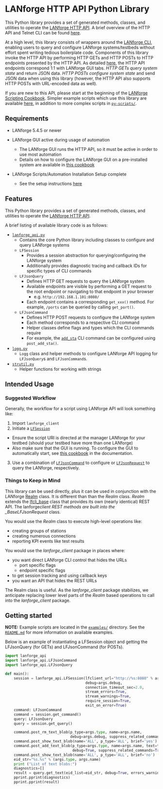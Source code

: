 # LANforge HTTP API Python Library

This Python library provides a set of generated methods, classes, and utilities to operate the
[LANforge HTTP API](http://www.candelatech.com/cookbook.php?vol=cli&book=JSON:+Querying+the+LANforge+Client+for+JSON+Data).
A brief overview of the HTTP API and Telnet CLI can be found [here](../README.md#lanforge-http-api-and-telnet-cli).

At a high level, this library consists of wrappers around the [LANforge CLI](https://www.candelatech.com/lfcli_ug.php),
enabling users to query and configure LANforge systems/testbeds without effort spent writing tedious boilerplate code.
Components of this library invoke the HTTP API by performing HTTP GETs and HTTP POSTs to HTTP endpoints presented
by the HTTP API. As detailed [here](../README.md#lanforge-http-api-and-telnet-cli), the HTTP API endpoints correspond
1:1 with LANforge GUI tabs. _HTTP GETs query system state_ and return JSON data. _HTTP POSTs configure system state_
and send JSON data when using this library (however, the HTTP API also supports HTTP POSTs with URL-encoded data as well).

If you are new to this API, please start at the beginning of the [LANforge Scripting Cookbook](http://www.candelatech.com/scripting_cookbook.php).
Simpler example scripts which use this library are available [here](./examples/), in addition to more complex scripts in
[`py-scripts/`](../py-scripts/).

## Requirements

- LANforge 5.4.5 or newer

- LANforge GUI active during usage of automation

  - The LANforge GUI runs the HTTP API, so it must be active in order to use most automation
  - Details on how to configure the LANforge GUI on a pre-installed system are available in [this cookbook](https://www.candelatech.com/cookbook.php?vol=misc&book=Automatically+starting+LANforge+GUI+on+login)

- LANforge Scripts/Automation Installation Setup complete
  - See the setup instructions [here](../README.md#setup-and-installation)

## Features

This Python library provides a set of generated methods, classes, and utilities to operate the
[LANforge HTTP API](http://www.candelatech.com/cookbook.php?vol=cli&book=JSON:+Querying+the+LANforge+Client+for+JSON+Data).

A brief listing of available library code is as follows:

- [`lanforge_api.py`](https://github.com/greearb/lanforge-scripts/blob/master/lanforge_client/lanforge_api.py)
  - Contains the core Python library including classes to configure and query LANforge systems
  - `LFSession`
    - Provides a session abstraction for querying/configuring the LANforge system
    - Additionally provides diagnostic tracing and callback IDs for specific types of CLI commands
  - `LFJsonQuery`
    - Defines HTTP GET requests to query the LANforge system
    - Available endpoints are visible by performing a GET request to the root endpoint or navigating to that endpoint in your browser
      - e.g. `http://192.168.1.101:8080/`
    - Each endpoint contains a corresponding `get_xxx()` method. For example, `/ports` can be queried by calling `get_port()`.
  - `LFJsonCommand`
    - Defines HTTP POST requests to configure the LANforge system
    - Each method corresponds to a respective CLI command
    - Helper classes define flags and types which the CLI commands require
    - For example, the [`add_sta`](http://www.candelatech.com/lfcli_ug.php#add_sta) CLI command can be configured using `post_add_sta()`.
- [`logg.py`](https://github.com/greearb/lanforge-scripts/blob/master/lanforge_client/logg.py)
  - `Logg` class and helper methods to configure LANforge API logging for `LFJsonQuery`s and `LFJsonCommand`s.
- [`strutil.py`](https://github.com/greearb/lanforge-scripts/blob/master/lanforge_client/strutil.py)
  - Helper functions for working with strings

## Intended Usage

### Suggested Workflow

Generally, the workflow for a script using LANforge API will look something like:

1. Import `lanforge_client`
2. Initiate a [`LFSession`](https://github.com/greearb/lanforge-scripts/blob/master/lanforge_client/lanforge_api.py#L24487)

- Ensure the script URI is directed at the manager LANforge for your testbed (should your testbed have more than one LANforge)
- Also make sure that the GUI is running. To configure the GUI to automatically start, see [this cookbook](https://www.candelatech.com/cookbook.php?vol=misc&book=Automatically+starting+LANforge+GUI+on+login) in the documentation.

3. Use a combination of [`LFJsonCommand`](https://github.com/greearb/lanforge-scripts/blob/master/lanforge_client/lanforge_api.py#L1392) to configure or [`LFJsonRequest`](https://github.com/greearb/lanforge-scripts/blob/master/lanforge_client/lanforge_api.py#L215) to query the LANforge, respectively.

### Things to Keep in Mind

This library can be used directly, plus it can be used in conjunction with the LANforge [Realm](https://github.com/greearb/lanforge-scripts/blob/master/py-json/realm.py) class. It is different than than the _Realm_ class. _Realm_ extends the [lfcli_base](https://github.com/greearb/lanforge-scripts/blob/master/py-json/LANforge/lfcli_base.py) class that provides its own (nearly identical) REST API. The lanforge*client REST methods are built into the \_BaseLFJsonRequest* class.

You would use the _Realm_ class to execute high-level operations like:

- creating groups of stations
- creating numerous connections
- reporting KPI events like test results

You would use the _lanforge_client_ package in places where:

- you want direct LANforge CLI control that hides the URLs
  - port specific flags
  - endpoint specific flags
- to get session tracking and using callback keys
- you want an API that hides the REST URLs

The Realm class is useful. As the _lanforge_client_ package stabilizes, we anticipate replacing lower level parts of the _Realm_ based operations to call into the _lanforge_client_ package.

## Getting started

**NOTE:** Example scripts are located in the [`examples/`](./examples/) directory. See the [`README.md`](./examples/README.md) for more information on available examples.

Below is an example of instantiating a LFSession object and getting the LFJsonQuery (for GETs) and LFJsonCommand (for POSTs).

```python
import lanforge_api
import lanforge_api.LFJsonCommand
import lanforge_api.LFJsonQuery

def main():
    session = lanforge_api.LFSession(lfclient_url="http://%s:8080" % args.host,
                                     debug=args.debug,
                                     connection_timeout_sec=2.0,
                                     stream_errors=True,
                                     stream_warnings=True,
                                     require_session=True,
                                     exit_on_error=True)
    command: LFJsonCommand
    command = session.get_command()
    query: LFJsonQuery
    query = session.get_query()

    command.post_rm_text_blob(p_type=args.type, name=args.name,
                              debug=args.debug, suppress_related_commands=True)
    command.post_show_text_blob(name='ALL', p_type='ALL', brief='yes')
    command.post_add_text_blob(p_type=args.type, name=args.name, text=txt_blob,
                               debug=True, suppress_related_commands=True)
    command.post_show_text_blob(name='ALL', p_type='ALL', brief='no')
    eid_str="%s.%s" % (args.type, args.name)
    print ("List of text blobs:")
    diagnostics=[]
    result = query.get_text(eid_list=eid_str, debug=True, errors_warnings=diagnostics)
    pprint.pprint(diagnostics)
    pprint.pprint(result)

```
